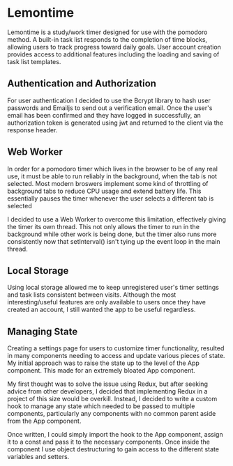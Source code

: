 # Lemontime

Lemontime is a study/work timer designed for use with the pomodoro method. A built-in task list responds to the completion of time blocks, allowing users to track progress toward daily goals. User account creation provides access to additional features including the loading and saving of task list templates.

## Authentication and Authorization

For user authentication I decided to use the Bcrypt library to hash user passwords and Emailjs to send out a verification email. Once the user's email has been confirmed and they have logged in successfully, an authorization token is generated using jwt and returned to the client via the response header.

## Web Worker

In order for a pomodoro timer which lives in the browser to be of any real use, it must be able to run reliably in the background, when the tab is not selected. Most modern broswers implement some kind of throttling of background tabs to reduce CPU usage and extend battery life. This essentially pauses the timer whenever the user selects a different tab is selected

I decided to use a Web Worker to overcome this limitation, effectively giving the timer its own thread. This not only allows the timer to run in the background while other work is being done, but the timer also runs more consistently now that setInterval() isn't tying up the event loop in the main thread.

## Local Storage

Using local storage allowed me to keep unregistered user's timer settings and task lists consistent between visits. Although the most interesting/useful features are only available to users once they have created an account, I still wanted the app to be useful regardless.

## Managing State

Creating a settings page for users to customize timer functionality, resulted in many components needing to access and update various pieces of state. My initial approach was to raise the state up to the level of the App component. This made for an extremely bloated App component.

My first thought was to solve the issue using Redux, but after seeking advice from other developers, I decided that implementing Redux in a project of this size would be overkill. Instead, I decided to write a custom hook to manage any state which needed to be passed to multiple components, particularly any components with no common parent aside from the App component.

Once written, I could simply import the hook to the App component, assign it to a const and pass it to the necessary components. Once inside the component I use object destructuring to gain access to the different state variables and setters.